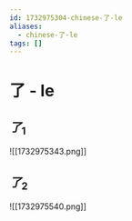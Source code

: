 ```yaml
---
id: 1732975304-chinese-了-le
aliases:
  - chinese-了-le
tags: []
---
```


# 了 - le
## $了_1$
![[1732975343.png]]

## $了_2$
![[1732975540.png]]
